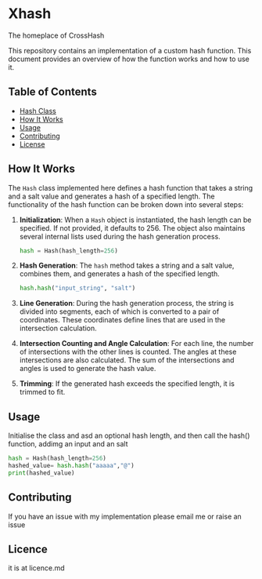 # Xhash
The homeplace of CrossHash

This repository contains an implementation of a custom hash function. This document provides an overview of how the function works and how to use it.

## Table of Contents

- [Hash Class](#Xhash)
- [How It Works](#how-it-works)
- [Usage](#usage)
- [Contributing](#contributing)
- [License](#license)

## How It Works

The `Hash` class implemented here defines a hash function that takes a string and a salt value and generates a hash of a specified length. The functionality of the hash function can be broken down into several steps:

1. **Initialization**: When a `Hash` object is instantiated, the hash length can be specified. If not provided, it defaults to 256. The object also maintains several internal lists used during the hash generation process.

    ```python
    hash = Hash(hash_length=256)
    ```

2. **Hash Generation**: The `hash` method takes a string and a salt value, combines them, and generates a hash of the specified length.

    ```python
    hash.hash("input_string", "salt")
    ```

3. **Line Generation**: During the hash generation process, the string is divided into segments, each of which is converted to a pair of coordinates. These coordinates define lines that are used in the intersection calculation.

4. **Intersection Counting and Angle Calculation**: For each line, the number of intersections with the other lines is counted. The angles at these intersections are also calculated. The sum of the intersections and angles is used to generate the hash value.

5. **Trimming**: If the generated hash exceeds the specified length, it is trimmed to fit.

## Usage

Initialise the class and asd an optional hash length, and then call the hash() function, addimg an input and an salt

```python
hash = Hash(hash_length=256)
hashed_value= hash.hash("aaaaa","@")
print(hashed_value)
```

## Contributing

If you have an issue with my implementation please email me or raise an issue

## Licence

it is at licence.md
